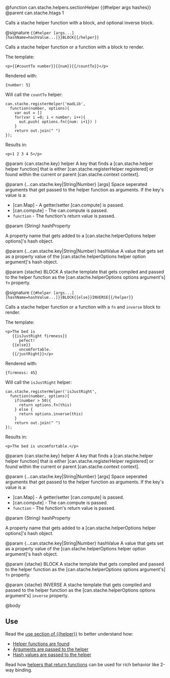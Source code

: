 @function can.stache.helpers.sectionHelper {{#helper args hashes}}
@parent can.stache.htags 1

Calls a stache helper function with a block, and optional inverse
block.

@signature `{{#helper [args...] [hashName=hashValue...]}}BLOCK{{/helper}}`

Calls a stache helper function or a function with a block to
render.

The template:

    <p>{{#countTo number}}{{num}}{{/countTo}}</p>

Rendered with:

    {number: 5}

Will call the `countTo` helper:

    can.stache.registerHelper('madLib',
      function(number, options){
        var out = []
        for(var i =0; i < number; i++){
          out.push( options.fn({num: i+1}) )
        }
        return out.join(" ")
    });

Results in:

    <p>1 2 3 4 5</p>

@param {can.stache.key} helper A key that finds a [can.stache.helper helper function]
that is either [can.stache.registerHelper registered] or found within the
current or parent [can.stache.context context].

@param {...can.stache.key|String|Number} [args] Space seperated arguments
that get passed to the helper function as arguments. If the key's value is a:

 - [can.Map] - A getter/setter [can.compute] is passed.
 - [can.compute] - The can.compute is passed.
 - `function` - The function's return value is passed.

@param {String} hashProperty

A property name that gets added to a [can.stache.helperOptions helper options]'s
hash object.

@param {...can.stache.key|String|Number} hashValue A value that gets
set as a property value of the [can.stache.helperOptions helper option argument]'s
hash object.

@param {stache} BLOCK A stache template that gets compiled and
passed to the helper function as the [can.stache.helperOptions options argument's] `fn`
property.


@signature `{{#helper [args...] [hashName=hashValue...]}}BLOCK{{else}}INVERSE{{/helper}}`

Calls a stache helper function or a function with a `fn` and `inverse` block to
render.

The template:

    <p>The bed is
       {{isJustRight firmness}}
          pefect!
       {{else}}
          uncomfortable.
       {{/justRight}}</p>

Rendered with:

    {firmness: 45}

Will call the `isJustRight` helper:

    can.stache.registerHelper('isJustRight',
      function(number, options){
        if(number > 50){
          return options.fn(this)
        } else {
          return options.inverse(this)
        }
        return out.join(" ")
    });

Results in:

    <p>The bed is uncomfortable.</p>

@param {can.stache.key} helper A key that finds a [can.stache.helper helper function]
that is either [can.stache.registerHelper registered] or found within the
current or parent [can.stache.context context].

@param {...can.stache.key|String|Number} [args] Space seperated arguments
that get passed to the helper function as arguments. If the key's value is a:

 - [can.Map] - A getter/setter [can.compute] is passed.
 - [can.compute] - The can.compute is passed.
 - `function` - The function's return value is passed.

@param {String} hashProperty

A property name that gets added to a [can.stache.helperOptions helper options]'s
hash object.

@param {...can.stache.key|String|Number} hashValue A value that gets
set as a property value of the [can.stache.helperOptions helper option argument]'s
hash object.

@param {stache} BLOCK A stache template that gets compiled and
passed to the helper function as the [can.stache.helperOptions options argument's] `fn`
property.

@param {stache} INVERSE A stache template that gets compiled and
passed to the helper function as the [can.stache.helperOptions options argument's] `inverse`
property.


@body

## Use

Read the [use section of {{helper}}](can.stache.helpers.helper.html#section_Use) to better understand how:

 - [Helper functions are found](can.stache.helpers.helper.html#section_Arguments)
 - [Arguments are passed to the helper](can.stache.helpers.helper.html#section_Arguments)
 - [Hash values are passed to the helper](can.stache.helpers.helper.html#section_Hash)

Read how [helpers that return functions](can.stache.helper.html#section_Returninganelementcallbackfunction) can
be used for rich behavior like 2-way binding.



